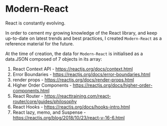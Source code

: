 # Modern-React

React is constantly evolving. 

In order to cement my growing knowledge of the React library, and keep up-to-date on latest trends and best practices, I created `Modern-React` as a reference material for the future. 

At the time of creation, the data for `Modern-React` is initialised as a data.JSON composed of 7 objects in its array:

1) React Context API - https://reactjs.org/docs/context.html
2) Error Boundaries - https://reactjs.org/docs/error-boundaries.html
3) render props - https://reactjs.org/docs/render-props.html
4) Higher Order Components - https://reactjs.org/docs/higher-order-components.html
5) React Router - https://reacttraining.com/react-router/core/guides/philosophy
6) React Hooks - https://reactjs.org/docs/hooks-intro.html
7) React lazy, memo, and Suspense - https://reactjs.org/blog/2018/10/23/react-v-16-6.html 



